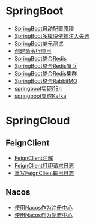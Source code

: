 # SpringBoot
- <a href="../SpringBoot/SpringBoot自动配置原理.md">SpringBoot自动配置原理</a>
- <a href="../SpringBoot/SpringBoot多模块依赖注入失败.md">SpringBoot多模块依赖注入失败</a>
- <a href="../SpringBoot/SpringBoot单元测试.md">SpringBoot单元测试</a>
- <a href="../SpringBoot/创建命令行项目.md">创建命令行项目</a>
- <a href="../SpringBoot/SpringBoot整合Redis.md">SpringBoot整合Redis</a>
- <a href="../SpringBoot/SpringBoot整合Redis哨兵.md">SpringBoot整合Redis哨兵</a>
- <a href="../SpringBoot/SpringBoot整合Redis集群.md">SpringBoot整合Redis集群</a>
- <a href="../SpringBoot/SpringBoot整合RabbitMQ.md">SpringBoot整合RabbitMQ</a>
- <a href="../SpringBoot/springboot实现i18n.md">springboot实现i18n</a>
- <a href="../SpringBoot/springboot集成Kafka.md">springboot集成Kafka</a>

# SpringCloud

## FeignClient
- <a href="../SpringCloud/FeignClient/FeignClient注解.md">FeignClient注解</a>
- <a href="../SpringCloud/FeignClient/FeignClient打印请求日志.md">FeignClient打印请求日志</a>
- <a href="../SpringCloud/FeignClient/重写FeignClient输出日志.md">重写FeignClient输出日志</a>

## Nacos
- <a href="../SpringCloud/nacos/使用Nacos作为注册中心.md">使用Nacos作为注册中心</a>
- <a href="../SpringCloud/nacos/使用Nacos作为配置中心.md">使用Nacos作为配置中心</a>
